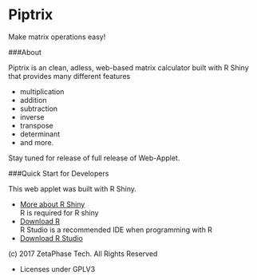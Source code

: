# Piptrix
Make matrix operations easy!

###About

Piptrix is an clean, adless, web-based matrix calculator built with R Shiny that provides many different features
- multiplication
- addition
- subtraction
- inverse
- transpose
- determinant
- and more.

Stay tuned for release of full release of Web-Applet.

###Quick Start for Developers

This web applet was built with R Shiny.
- [More about R Shiny](https://shiny.rstudio.com/)  
R is required for R shiny
- [Download R](https://cran.r-project.org/mirrors.html)  
R Studio is a recommended IDE when programming with R
- [Download R Studio](https://www.rstudio.com/products/rstudio/download/)

(c) 2017 ZetaPhase Tech. All Rights Reserved
- Licenses under GPLV3
